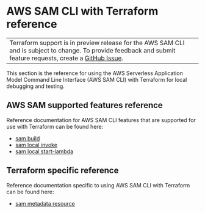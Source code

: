 # AWS SAM CLI with Terraform reference<a name="terraform-reference"></a>


|  | 
| --- |
|  Terraform support is in preview release for the AWS SAM CLI and is subject to change\. To provide feedback and submit feature requests, create a [GitHub Issue](https://github.com/aws/aws-sam-cli/issues/new?labels=area%2Fterraform)\.  | 

This section is the reference for using the AWS Serverless Application Model Command Line Interface \(AWS SAM CLI\) with Terraform for local debugging and testing\.

## AWS SAM supported features reference<a name="terraform-reference-sam"></a>

Reference documentation for AWS SAM CLI features that are supported for use with Terraform can be found here:
+ [sam build](sam-cli-command-reference-sam-build.md)
+ [sam local invoke](sam-cli-command-reference-sam-local-invoke.md)
+ [sam local start\-lambda](sam-cli-command-reference-sam-local-start-lambda.md)

## Terraform specific reference<a name="terraform-reference-specific"></a>

Reference documentation specific to using AWS SAM CLI with Terraform can be found here:
+ [sam metadata resource](terraform-sam-metadata.md)
